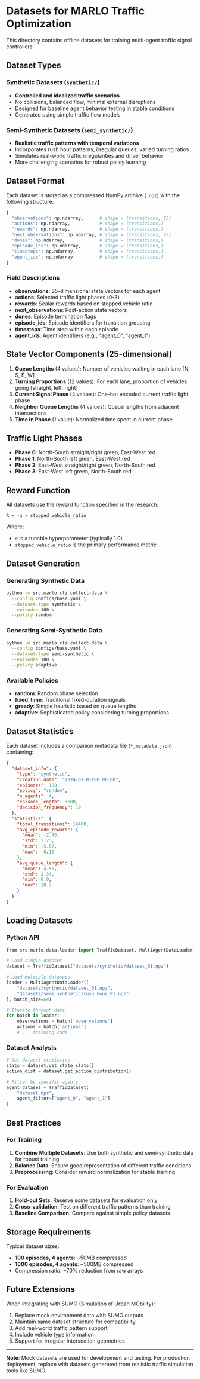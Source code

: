 # Datasets for MARLO Traffic Optimization

This directory contains offline datasets for training multi-agent traffic signal controllers.

## Dataset Types

### Synthetic Datasets (`synthetic/`)
- **Controlled and idealized traffic scenarios**
- No collisions, balanced flow, minimal external disruptions
- Designed for baseline agent behavior testing in stable conditions
- Generated using simple traffic flow models

### Semi-Synthetic Datasets (`semi_synthetic/`)
- **Realistic traffic patterns with temporal variations**
- Incorporates rush hour patterns, irregular queues, varied turning ratios
- Simulates real-world traffic irregularities and driver behavior
- More challenging scenarios for robust policy learning

## Dataset Format

Each dataset is stored as a compressed NumPy archive (`.npz`) with the following structure:

```python
{
  "observations": np.ndarray,      # shape = (transitions, 25)
  "actions": np.ndarray,           # shape = (transitions,)
  "rewards": np.ndarray,           # shape = (transitions,)
  "next_observations": np.ndarray, # shape = (transitions, 25)
  "dones": np.ndarray,             # shape = (transitions,)
  "episode_ids": np.ndarray,       # shape = (transitions,)
  "timesteps": np.ndarray,         # shape = (transitions,)
  "agent_ids": np.ndarray          # shape = (transitions,)
}
```

### Field Descriptions

- **observations**: 25-dimensional state vectors for each agent
- **actions**: Selected traffic light phases (0-3)
- **rewards**: Scalar rewards based on stopped vehicle ratio
- **next_observations**: Post-action state vectors
- **dones**: Episode termination flags
- **episode_ids**: Episode identifiers for transition grouping
- **timesteps**: Time step within each episode
- **agent_ids**: Agent identifiers (e.g., "agent_0", "agent_1")

## State Vector Components (25-dimensional)

1. **Queue Lengths** (4 values): Number of vehicles waiting in each lane [N, S, E, W]
2. **Turning Proportions** (12 values): For each lane, proportion of vehicles going [straight, left, right]
3. **Current Signal Phase** (4 values): One-hot encoded current traffic light phase
4. **Neighbor Queue Lengths** (4 values): Queue lengths from adjacent intersections
5. **Time in Phase** (1 value): Normalized time spent in current phase

## Traffic Light Phases

- **Phase 0**: North-South straight/right green, East-West red
- **Phase 1**: North-South left green, East-West red
- **Phase 2**: East-West straight/right green, North-South red
- **Phase 3**: East-West left green, North-South red

## Reward Function

All datasets use the reward function specified in the research:

```
R = -α × stopped_vehicle_ratio
```

Where:
- `α` is a tunable hyperparameter (typically 1.0)
- `stopped_vehicle_ratio` is the primary performance metric

## Dataset Generation

### Generating Synthetic Data

```bash
python -m src.marlo.cli collect-data \
  --config configs/base.yaml \
  --dataset-type synthetic \
  --episodes 100 \
  --policy random
```

### Generating Semi-Synthetic Data

```bash
python -m src.marlo.cli collect-data \
  --config configs/base.yaml \
  --dataset-type semi-synthetic \
  --episodes 100 \
  --policy adaptive
```

### Available Policies

- **random**: Random phase selection
- **fixed_time**: Traditional fixed-duration signals
- **greedy**: Simple heuristic based on queue lengths
- **adaptive**: Sophisticated policy considering turning proportions

## Dataset Statistics

Each dataset includes a companion metadata file (`*_metadata.json`) containing:

```json
{
  "dataset_info": {
    "type": "synthetic",
    "creation_date": "2024-01-01T00:00:00",
    "episodes": 100,
    "policy": "random",
    "n_agents": 4,
    "episode_length": 3600,
    "decision_frequency": 10
  },
  "statistics": {
    "total_transitions": 14400,
    "avg_episode_reward": {
      "mean": -2.45,
      "std": 1.23,
      "min": -5.67,
      "max": -0.12
    },
    "avg_queue_length": {
      "mean": 4.56,
      "std": 2.34,
      "min": 0.0,
      "max": 18.9
    }
  }
}
```

## Loading Datasets

### Python API

```python
from src.marlo.data.loader import TrafficDataset, MultiAgentDataLoader

# Load single dataset
dataset = TrafficDataset("datasets/synthetic/dataset_01.npz")

# Load multiple datasets
loader = MultiAgentDataLoader([
    "datasets/synthetic/dataset_01.npz",
    "datasets/semi_synthetic/rush_hour_01.npz"
], batch_size=64)

# Iterate through data
for batch in loader:
    observations = batch['observations']
    actions = batch['actions']
    # ... training code
```

### Dataset Analysis

```python
# Get dataset statistics
stats = dataset.get_state_stats()
action_dist = dataset.get_action_distribution()

# Filter by specific agents
agent_dataset = TrafficDataset(
    "dataset.npz", 
    agent_filter=["agent_0", "agent_1"]
)
```

## Best Practices

### For Training
1. **Combine Multiple Datasets**: Use both synthetic and semi-synthetic data for robust training
2. **Balance Data**: Ensure good representation of different traffic conditions
3. **Preprocessing**: Consider reward normalization for stable training

### For Evaluation
1. **Hold-out Sets**: Reserve some datasets for evaluation only
2. **Cross-validation**: Test on different traffic patterns than training
3. **Baseline Comparison**: Compare against simple policy datasets

## Storage Requirements

Typical dataset sizes:
- **100 episodes, 4 agents**: ~50MB compressed
- **1000 episodes, 4 agents**: ~500MB compressed
- Compression ratio: ~70% reduction from raw arrays

## Future Extensions

When integrating with SUMO (Simulation of Urban MObility):
1. Replace mock environment data with SUMO outputs
2. Maintain same dataset structure for compatibility
3. Add real-world traffic pattern support
4. Include vehicle type information
5. Support for irregular intersection geometries

---

**Note**: Mock datasets are used for development and testing. For production deployment, replace with datasets generated from realistic traffic simulation tools like SUMO.
